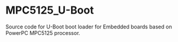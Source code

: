 # MPC5125_U-Boot
Source code for U-Boot boot loader for Embedded boards based on PowerPC MPC5125 processor.
